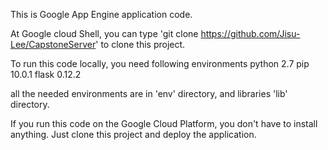 This is Google App Engine application code.

At Google cloud Shell, you can type
'git clone https://github.com/Jisu-Lee/CapstoneServer'
to clone this project.

To run this code locally, you need following environments
python 2.7
pip 10.0.1
flask 0.12.2

all the needed environments are in 'env' directory, and libraries 'lib' directory.

If you run this code on the Google Cloud Platform, you don't have to install anything.
Just clone this project and deploy the application.


 
